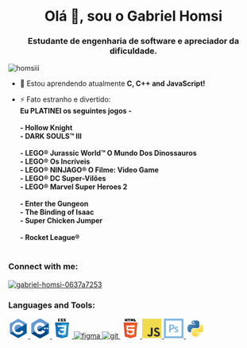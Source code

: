 <h1 align="center">Olá 👋, sou o Gabriel Homsi</h1>
<h3 align="center">Estudante de engenharia de software e apreciador da dificuldade.</h3>

<p align="left"> <img src="https://komarev.com/ghpvc/?username=homsiii&label=Profile%20views&color=0e75b6&style=flat" alt="homsiii" /> </p>

- 🌱 Estou aprendendo atualmente **C, C++ and JavaScript!**

- ⚡ Fato estranho e divertido: <br> **Eu PLATINEI os seguintes jogos - <br><br> - Hollow Knight<br> - DARK SOULS™ III<br>
<br> - LEGO® Jurassic World™ O Mundo Dos Dinossauros<br> - LEGO® Os Incríveis<br> - LEGO® NINJAGO® O Filme: Video Game<br> - LEGO® DC Super-Vilões<br> - LEGO® Marvel Super Heroes 2<br><br> - Enter the Gungeon<br> - The Binding of Isaac<br> - Super Chicken Jumper<br><br> - Rocket League®**<br><br>

<h3 align="left">Connect with me:</h3>
<p align="left">
<a href="https://linkedin.com/in/gabriel-homsi-0637a7253" target="blank"><img align="center" src="https://raw.githubusercontent.com/rahuldkjain/github-profile-readme-generator/master/src/images/icons/Social/linked-in-alt.svg" alt="gabriel-homsi-0637a7253" height="30" width="40" /></a>
</p>

<h3 align="left">Languages and Tools:</h3>
<p align="left"> <a href="https://www.cprogramming.com/" target="_blank" rel="noreferrer"> <img src="https://raw.githubusercontent.com/devicons/devicon/master/icons/c/c-original.svg" alt="c" width="40" height="40"/> </a> <a href="https://www.w3schools.com/cpp/" target="_blank" rel="noreferrer"> <img src="https://raw.githubusercontent.com/devicons/devicon/master/icons/cplusplus/cplusplus-original.svg" alt="cplusplus" width="40" height="40"/> </a> <a href="https://www.w3schools.com/css/" target="_blank" rel="noreferrer"> <img src="https://raw.githubusercontent.com/devicons/devicon/master/icons/css3/css3-original-wordmark.svg" alt="css3" width="40" height="40"/> </a> <a href="https://www.figma.com/" target="_blank" rel="noreferrer"> <img src="https://www.vectorlogo.zone/logos/figma/figma-icon.svg" alt="figma" width="40" height="40"/> </a> <a href="https://git-scm.com/" target="_blank" rel="noreferrer"> <img src="https://www.vectorlogo.zone/logos/git-scm/git-scm-icon.svg" alt="git" width="40" height="40"/> </a> <a href="https://www.w3.org/html/" target="_blank" rel="noreferrer"> <img src="https://raw.githubusercontent.com/devicons/devicon/master/icons/html5/html5-original-wordmark.svg" alt="html5" width="40" height="40"/> </a> <a href="https://developer.mozilla.org/en-US/docs/Web/JavaScript" target="_blank" rel="noreferrer"> <img src="https://raw.githubusercontent.com/devicons/devicon/master/icons/javascript/javascript-original.svg" alt="javascript" width="40" height="40"/> </a> <a href="https://www.photoshop.com/en" target="_blank" rel="noreferrer"> <img src="https://raw.githubusercontent.com/devicons/devicon/master/icons/photoshop/photoshop-line.svg" alt="photoshop" width="40" height="40"/> </a> <a href="https://www.python.org" target="_blank" rel="noreferrer"> <img src="https://raw.githubusercontent.com/devicons/devicon/master/icons/python/python-original.svg" alt="python" width="40" height="40"/> </a> </p>

